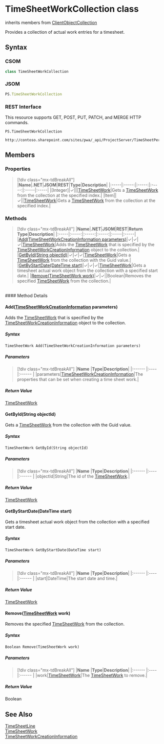 [comment]: # (Name:TimeSheetWorkCollection)
[comment]: # (Name:Microsoft.ProjectServer.TimeSheetWorkCollection)
[comment]: # (Type:class)
[comment]: # (Status:Verified)

# <a name="name"></a>TimeSheetWorkCollection class

inherits members from [ClientObjectCollection<TimeSheetWork>](https://msdn.microsoft.com/EN-US/library/ee539303)<br/>

<a name="description"></a>Provides a collection of actual work entries for a timesheet.

## <a name="syntax"></a>Syntax

### CSOM

```cs
class TimeSheetWorkCollection 
```
### JSOM

```javascript
PS.TimeSheetWorkCollection
```
### REST Interface

This resource supports GET, POST, PUT, PATCH, and MERGE HTTP commands.

```
PS.TimeSheetWorkCollection

http://contoso.sharepoint.com/sites/pwa/_api/ProjectServer/TimeSheetPeriods('{periodid}')/TimeSheet/Lines('{lineid}')/Work
```

## <a name="members"></a>Members

### <a name="properties"></a>Properties
> [!div class="mx-tdBreakAll"]
|**Name**|**.NET**|**JSOM**|**REST**|**Type**|**Description**|
|:-----|:-----:|:-----:|:-----:|:-----|:-----|
|<a name="[Integer]"></a>[Integer]|&#x2713;|||[TimeSheetWork](TimeSheetWork.md)|Gets a [TimeSheetWork](TimeSheetWork.md) from the collection at the specified index.|
|<a name="Item"></a>Item||&#x2713;||[TimeSheetWork](TimeSheetWork.md)|Gets a [TimeSheetWork](TimeSheetWork.md) from the collection at the specified index.|

### <a name="methods"></a>Methods
> [!div class="mx-tdBreakAll"]
|**Name**|**.NET**|**JSOM**|**REST**|**Return Type**|**Description**|
|:-----|:-----:|:-----:|:-----:|:-----|:-----|
|[Add(TimeSheetWorkCreationInformation parameters)](#Add_[TimeSheetWorkCreationInformation]_TimeSheetWorkCreationInformation.md__parameters_)|&#x2713;|&#x2713;|&#x2713;|[TimeSheetWork](TimeSheetWork.md)|Adds the [TimeSheetWork](TimeSheetWork.md) that is specified by the [TimeSheetWorkCreationInformation](TimeSheetWorkCreationInformation.md) object to the collection.|
|[GetById(String objectId)](#GetById_String_objectId_)|&#x2713;|&#x2713;|&#x2713;|[TimeSheetWork](TimeSheetWork.md)|Gets a [TimeSheetWork](TimeSheetWork.md) from the collection with the Guid value.|
|[GetByStartDate(DateTime start)](#GetByStartDate_DateTime_start_)|&#x2713;|&#x2713;|&#x2713;|[TimeSheetWork](TimeSheetWork.md)|Gets a timesheet actual work object from the collection with a specified start date.|
|[Remove(TimeSheetWork work)](#Remove_[TimeSheetWork]_TimeSheetWork.md__work_)|&#x2713;|&#x2713;||Boolean|Removes the specified [TimeSheetWork](TimeSheetWork.md) from the collection.|

<br/>
#### Method Details

#### <a name="Add_[TimeSheetWorkCreationInformation]_TimeSheetWorkCreationInformation.md__parameters_"></a>Add([TimeSheetWorkCreationInformation](TimeSheetWorkCreationInformation.md) parameters)
 
Adds the [TimeSheetWork](TimeSheetWork.md) that is specified by the [TimeSheetWorkCreationInformation](TimeSheetWorkCreationInformation.md) object to the collection.

##### Syntax

```
TimeSheetWork Add(TimeSheetWorkCreationInformation parameters)
```

##### Parameters
> [!div class="mx-tdBreakAll"]
|**Name** |**Type**|**Description**|
|:------ |:----|:------ |
|parameters|[TimeSheetWorkCreationInformation](TimeSheetWorkCreationInformation.md)|The properties that can be set when creating a time sheet work.|

##### Return Value

[TimeSheetWork](TimeSheetWork.md)

#### <a name="GetById_String_objectId_"></a>GetById(String objectId)
 
Gets a [TimeSheetWork](TimeSheetWork.md) from the collection with the Guid value.

##### Syntax

```
TimeSheetWork GetById(String objectId)
```

##### Parameters
> [!div class="mx-tdBreakAll"]
|**Name** |**Type**|**Description**|
|:------ |:----|:------ |
|objectId|String|The id of the [TimeSheetWork](TimeSheetWork.md).|

##### Return Value

[TimeSheetWork](TimeSheetWork.md)

#### <a name="GetByStartDate_DateTime_start_"></a>GetByStartDate(DateTime start)
 
Gets a timesheet actual work object from the collection with a specified start date.

##### Syntax

```
TimeSheetWork GetByStartDate(DateTime start)
```

##### Parameters
> [!div class="mx-tdBreakAll"]
|**Name** |**Type**|**Description**|
|:------ |:----|:------ |
|start|DateTime|The start date and time.|

##### Return Value

[TimeSheetWork](TimeSheetWork.md)

#### <a name="Remove_[TimeSheetWork]_TimeSheetWork.md__work_"></a>Remove([TimeSheetWork](TimeSheetWork.md) work)
 
Removes the specified [TimeSheetWork](TimeSheetWork.md) from the collection.

##### Syntax

```
Boolean Remove(TimeSheetWork work)
```

##### Parameters
> [!div class="mx-tdBreakAll"]
|**Name** |**Type**|**Description**|
|:------ |:----|:------ |
|work|[TimeSheetWork](TimeSheetWork.md)|The [TimeSheetWork](TimeSheetWork.md) to remove.|

##### Return Value

Boolean

## <a name="seeAlso"></a>See Also

[TimeSheetLine](TimeSheetLine.md)<br/>
[TimeSheetWork](TimeSheetWork.md)<br/>
[TimeSheetWorkCreationInformation](TimeSheetWorkCreationInformation.md)<br/>
